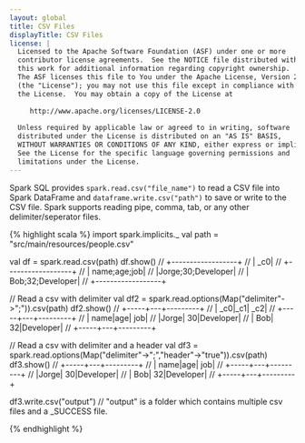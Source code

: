 ```yaml
---
layout: global
title: CSV Files
displayTitle: CSV Files
license: |
  Licensed to the Apache Software Foundation (ASF) under one or more
  contributor license agreements.  See the NOTICE file distributed with
  this work for additional information regarding copyright ownership.
  The ASF licenses this file to You under the Apache License, Version 2.0
  (the "License"); you may not use this file except in compliance with
  the License.  You may obtain a copy of the License at
 
     http://www.apache.org/licenses/LICENSE-2.0
 
  Unless required by applicable law or agreed to in writing, software
  distributed under the License is distributed on an "AS IS" BASIS,
  WITHOUT WARRANTIES OR CONDITIONS OF ANY KIND, either express or implied.
  See the License for the specific language governing permissions and
  limitations under the License.
---
```


<div class="codetabs">

<div data-lang="scala"  markdown="1">

Spark SQL provides `spark.read.csv("file_name")` to read a CSV file into Spark DataFrame and `dataframe.write.csv("path")` to save or write to the CSV file. Spark supports reading pipe, comma, tab, or any other delimiter/seperator files.

{% highlight scala %}
import spark.implicits._
val path = "src/main/resources/people.csv"

val df = spark.read.csv(path)
df.show()
// +------------------+
// |               _c0|
// +------------------+
// |      name;age;job|
// |Jorge;30;Developer|
// |  Bob;32;Developer|
// +------------------+

// Read a csv with delimiter
val df2 = spark.read.options(Map("delimiter"->";")).csv(path)
df2.show()
// +-----+---+---------+
// |  _c0|_c1|      _c2|
// +-----+---+---------+
// | name|age|      job|
// |Jorge| 30|Developer|
// |  Bob| 32|Developer|
// +-----+---+---------+

// Read a csv with delimiter and a header
val df3 = spark.read.options(Map("delimiter"->";","header"->"true")).csv(path)
df3.show()
// +-----+---+---------+
// | name|age|      job|
// +-----+---+---------+
// |Jorge| 30|Developer|
// |  Bob| 32|Developer|
// +-----+---+---------+

df3.write.csv("output")
// "output" is a folder which contains multiple csv files and a _SUCCESS file.

{% endhighlight %}

</div>

</div>
